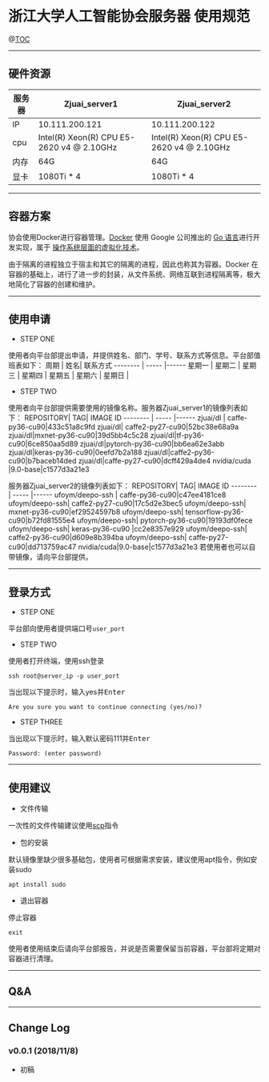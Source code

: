﻿# 浙江大学人工智能协会服务器 使用规范
@[TOC](CONTENTS)
***
## 硬件资源
|    服务器   |Zjuai_server1                  |Zjuai_server2
|----------------|-------------------------------|-----------------------------|
|IP                  |10.111.200.121           |   10.111.200.122       |
|cpu          |Intel(R) Xeon(R) CPU E5-2620 v4 @ 2.10GHz  |Intel(R) Xeon(R) CPU E5-2620 v4 @ 2.10GHz  |
|内存         |64G                                  |64G                           |
|显卡         |1080Ti * 4                        |1080Ti * 4                           |
***
##  容器方案
协会使用Docker进行容器管理。[Docker](https://github.com/moby/moby) 使用 Google 公司推出的 [Go 语言]( https://golang.org/)进行开发实现，属于 [操作系统层面的虚拟化技术](https://en.wikipedia.org/wiki/Operating-system-level_virtualization)。

由于隔离的进程独立于宿主和其它的隔离的进程，因此也称其为容器。Docker 在容器的基础上，进行了进一步的封装，从文件系统、网络互联到进程隔离等，极大地简化了容器的创建和维护。
***
## 使用申请

 - STEP ONE

使用者向平台部提出申请，并提供姓名、部门、学号、联系方式等信息。平台部值班表如下：
周期     | 姓名| 联系方式
-------- | ----- |------
星期一  | 
星期二  | 
星期三  | 
星期四  | 
星期五  | 
星期六  | 
星期日  | 

-  STEP TWO

使用者向平台部提供需要使用的镜像名称。服务器Zjuai_server1的镜像列表如下：
REPOSITORY| TAG| IMAGE ID
-------- | ----- |------
zjuai/dl   | caffe-py36-cu90|433c51a8c9fd
zjuai/dl| caffe2-py27-cu90|52bc38e68a9a
zjuai/dl|mxnet-py36-cu90|39d5bb4c5c28
zjuai/dl|tf-py36-cu90|6ce850aa5d89
zjuai/dl|pytorch-py36-cu90|bb6ea62e3abb
zjuai/dl|keras-py36-cu90|0eefd7b2a188
zjuai/dl|caffe2-py36-cu90|b7baceb14ded
zjuai/dl|caffe-py27-cu90|dcff429a4de4
nvidia/cuda |9.0-base|c1577d3a21e3

服务器Zjuai_server2的镜像列表如下：
REPOSITORY| TAG| IMAGE ID
-------- | ----- |------
ufoym/deepo-ssh  | caffe-py36-cu90|c47ee4181ce8
 ufoym/deepo-ssh| caffe2-py27-cu90|17c5d2e3bec5
ufoym/deepo-ssh| mxnet-py36-cu90|ef29524597b8 
ufoym/deepo-ssh| tensorflow-py36-cu90|b72fd81555e4
ufoym/deepo-ssh| pytorch-py36-cu90|19193df0fece
ufoym/deepo-ssh|  keras-py36-cu90 |cc2e8357e929
ufoym/deepo-ssh|  caffe2-py36-cu90|d609e8b394ba
ufoym/deepo-ssh| caffe-py27-cu90|dd713759ac47
nvidia/cuda|9.0-base|c1577d3a21e3
若使用者也可以自带镜像，请向平台部提供。
***

## 登录方式

 - STEP ONE
 
平台部向使用者提供端口号`user_port`

 -  STEP TWO

使用者打开终端，使用ssh登录

```
ssh root@server_ip -p user_port
```
当出现以下提示时，输入yes并<kbd>Enter</kbd>

```
Are you sure you want to continue connecting (yes/no)?
```
 -  STEP THREE

当出现以下提示时，输入默认密码111并<kbd>Enter</kbd>
```
Password: (enter password)
```

***
## 使用建议

 -  文件传输
 
一次性的文件传输建议使用[scp](https://jingyan.baidu.com/article/db55b609dae04e4ba30a2fa2.html)指令

 - 包的安装

默认镜像里缺少很多基础包，使用者可根据需求安装，建议使用apt指令，例如安装sudo

```
apt install sudo
```
- 退出容器

停止容器

```
exit
```

使用者使用结束后请向平台部报告，并说是否需要保留当前容器，平台部将定期对容器进行清理。
***
## Q&A
***
## Change Log
### v0.0.1  (2018/11/8)

 - 初稿

